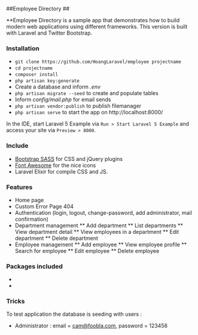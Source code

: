 ##Employee Directory ##

**Employee Directory is a sample app that demonstrates how to build modern web applications using different frameworks. This version is built with Laravel and Twitter Bootstrap.

### Installation ###

* `git clone https://github.com/HoangLaravel/employee projectname`
* `cd projectname`
* `composer install`
* `php artisan key:generate`
* Create a database and inform *.env*
* `php artisan migrate --seed` to create and populate tables
* Inform *config/mail.php* for email sends
* `php artisan vendor:publish` to publish filemanager
* `php artisan serve` to start the app on http://localhost:8000/

In the IDE, start Laravel 5 Example via `Run > Start Laravel 5 Example` and access your site via `Preview > 8000`.

### Include ###

* [Bootstrap SASS](http://getbootstrap.com) for CSS and jQuery plugins
* [Font Awesome](http://fortawesome.github.io/Font-Awesome) for the nice icons
* Laravel Elixir for compile CSS and JS.

### Features ###

* Home page
* Custom Error Page 404
* Authentication (login, logout, change-password, add administrator, mail confirmation)
* Department management
  ** Add department
  ** List departments
  ** View department detail
  ** View employees in a department
  ** Edit department
  ** Delete department
* Employee management
  ** Add employee
  ** View employee profile
  ** Search for employee
  ** Edit employee
  ** Delete employee

### Packages included ###

*
*

### Tricks ###

To test application the database is seeding with users :

* Administrator : email = cam@foobla.com, password = 123456
